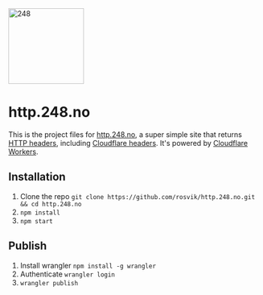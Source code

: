 <img src="https://user-images.githubusercontent.com/1774972/216169511-d7fea8e0-a5bc-45e3-bd4a-eb78b477b030.svg" width="150" alt="248">

# http.248.no

This is the project files for [http.248.no](https://http.248.no), a super simple site that returns [HTTP headers](https://developer.mozilla.org/en-US/docs/Web/HTTP/Headers), including [Cloudflare headers](https://developers.cloudflare.com/fundamentals/get-started/reference/http-request-headers/). It's powered by [Cloudflare Workers](https://workers.cloudflare.com/).

## Installation

1. Clone the repo `git clone https://github.com/rosvik/http.248.no.git && cd http.248.no`
2. `npm install`
3. `npm start`

## Publish

1. Install wrangler `npm install -g wrangler`
2. Authenticate `wrangler login`
3. `wrangler publish`

